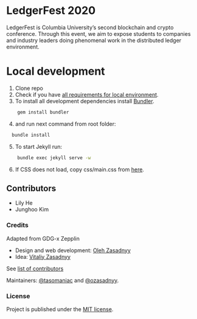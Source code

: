 # LedgerFest 2020
LedgerFest is Columbia University’s second blockchain and crypto conference. Through this event, we aim to expose students to companies and industry leaders doing phenomenal work in the distributed ledger environment.

# Local development
1. Clone repo
2. Check if you have [all requirements for local environment](http://jekyllrb.com/docs/installation/).
3. To install all development dependencies install [Bundler](http://bundler.io/).
```bash
    gem install bundler
```
4. and run next command from root folder:

```bash
  bundle install
```  

5. To start Jekyll run:
```bash
    bundle exec jekyll serve -w
```
6. If CSS does not load, copy css/main.css from [here](https://github.com/gdg-x/zeppelin/blob/master/css/main.css).

## Contributors
* Lily He
* Junghoo Kim

### Credits
Adapted from GDG-x Zepplin
* Design and web development: [Oleh Zasadnyy](https://github.com/ozasadnyy)
* Idea: [Vitaliy Zasadnyy](https://github.com/zasadnyy)

See [list of contributors](https://github.com/gdg-x/zepplin/graphs/contributors)

Maintainers: [@tasomaniac](https://github.com/tasomaniac) and [@ozasadnyy](https://github.com/ozasadnyy).

### License
Project is published under the [MIT license](https://github.com/gdg-x/zeppelin/blob/master/LICENSE.txt).
